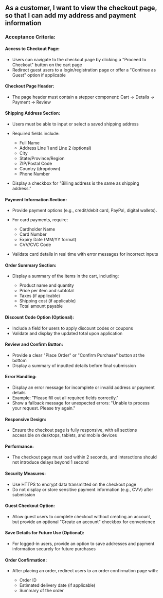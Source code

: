 ## As a customer, I want to view the checkout page, so that I can add my address and payment information

### Acceptance Criteria:

#### Access to Checkout Page:

- Users can navigate to the checkout page by clicking a "Proceed to Checkout" button on the cart page
- Redirect guest users to a login/registration page or offer a "Continue as Guest" option if applicable

#### Checkout Page Header:

- The page header must contain a stepper component: Cart -> Details -> Payment -> Review

#### Shipping Address Section:

- Users must be able to input or select a saved shipping address
- Required fields include:

  - Full Name
  - Address Line 1 and Line 2 (optional)
  - City
  - State/Province/Region
  - ZIP/Postal Code
  - Country (dropdown)
  - Phone Number

- Display a checkbox for "Billing address is the same as shipping address."

#### Payment Information Section:

- Provide payment options (e.g., credit/debit card, PayPal, digital wallets).
- For card payments, require:

  - Cardholder Name
  - Card Number
  - Expiry Date (MM/YY format)
  - CVV/CVC Code

- Validate card details in real time with error messages for incorrect inputs

#### Order Summary Section:

- Display a summary of the items in the cart, including:

  - Product name and quantity
  - Price per item and subtotal
  - Taxes (if applicable)
  - Shipping cost (if applicable)
  - Total amount payable

#### Discount Code Option (Optional):

- Include a field for users to apply discount codes or coupons
- Validate and display the updated total upon application

#### Review and Confirm Button:

- Provide a clear "Place Order" or "Confirm Purchase" button at the bottom
- Display a summary of inputted details before final submission

#### Error Handling:

- Display an error message for incomplete or invalid address or payment details
- Example: "Please fill out all required fields correctly."
- Show a fallback message for unexpected errors: "Unable to process your request. Please try again."

#### Responsive Design:

- Ensure the checkout page is fully responsive, with all sections accessible on desktops, tablets, and mobile devices

#### Performance:

- The checkout page must load within 2 seconds, and interactions should not introduce delays beyond 1 second

#### Security Measures:

- Use HTTPS to encrypt data transmitted on the checkout page
- Do not display or store sensitive payment information (e.g., CVV) after submission

#### Guest Checkout Option:

- Allow guest users to complete checkout without creating an account, but provide an optional "Create an account" checkbox for convenience

#### Save Details for Future Use (Optional):

- For logged-in users, provide an option to save addresses and payment information securely for future purchases

#### Order Confirmation:

- After placing an order, redirect users to an order confirmation page with:

  - Order ID
  - Estimated delivery date (if applicable)
  - Summary of the order
